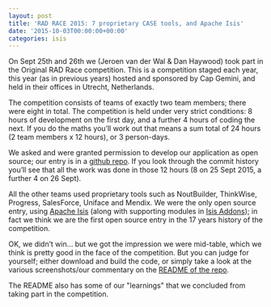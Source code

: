 ```yaml
---
layout: post
title: 'RAD RACE 2015: 7 proprietary CASE tools, and Apache Isis'
date: '2015-10-03T00:00:00+00:00'
categories: isis
---
```

<p>
On Sept 25th and 26th we (Jeroen van der Wal &amp; Dan Haywood) took part in the Original RAD Race competition. This is a competition staged each year, this year (as in previous years) hosted and sponsored by Cap Gemini, and held in their offices in Utrecht, Netherlands.&nbsp;</p> 
  <p>The competition consists of teams of exactly two team members; there were eight in total. The competition is held under very strict conditions: 8 hours of development on the first day, and a further 4 hours of coding the next. If you do the maths you’ll work out that means a sum total of 24 hours (2 team members x 12 hours), or 3 person-days.

</p> 
  <p>We asked and were granted permission to develop our application as open source; our entry is in a <a href="https://github.com/incodehq/radrace2015">github repo</a>. If you look through the commit history you’ll see that all the work was done in those 12 hours (8 on 25 Sept 2015, a further 4 on 26 Sept).

All the other teams used proprietary tools such as NoutBuilder, ThinkWise, Progress, SalesForce, Uniface and Mendix. We were the only open source entry, using <a href="http://isis.apache.org/">Apache Isis</a> (along with supporting modules in <a href="http://www.isisaddons.org/">Isis Addons</a>); in fact we think we are the first open source entry in the 17 years history of the competition.
</p> 
  <p>
OK, we didn’t win…​  but we got the impression we were mid-table, which we think is pretty good in the face of the competition. But you can judge for yourself; either download and build the code, or simply take a look at the various screenshots/our commentary on the <a href="https://github.com/incodehq/radrace2015">README of the repo</a>.</p> 
  <p>

The README also has some of our &quot;learnings&quot; that we concluded from taking part in the competition.</p>
  <p><br /></p>
  <p><br /></p>
